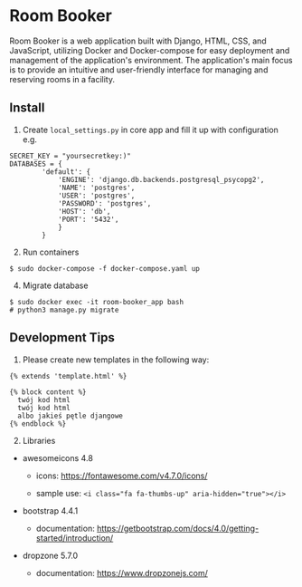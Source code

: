 # Room Booker

Room Booker is a web application built with Django, HTML, CSS, and JavaScript, utilizing Docker and Docker-compose for easy deployment and management of the application's environment. The application's main focus is to provide an intuitive and user-friendly interface for managing and reserving rooms in a facility.


## Install
1. Create `local_settings.py` in core app and fill it up with configuration e.g.
```
SECRET_KEY = "yoursecretkey:)"
DATABASES = {
        'default': {
            'ENGINE': 'django.db.backends.postgresql_psycopg2',
            'NAME': 'postgres',
            'USER': 'postgres',
            'PASSWORD': 'postgres',
            'HOST': 'db',
            'PORT': '5432',
            }
        }

```

2. Run containers
```
$ sudo docker-compose -f docker-compose.yaml up
```

4. Migrate database
```
$ sudo docker exec -it room-booker_app bash
# python3 manage.py migrate
```

## Development Tips
1. Please create new templates in the following way:

```
{% extends 'template.html' %}

{% block content %}
  twój kod html
  twój kod html
  albo jakieś pętle djangowe
{% endblock %}
```

2. Libraries

  * awesomeicons 4.8

    - icons: https://fontawesome.com/v4.7.0/icons/

    - sample use: `<i class="fa fa-thumbs-up" aria-hidden="true"></i>`
    
 
  * bootstrap 4.4.1

    - documentation: https://getbootstrap.com/docs/4.0/getting-started/introduction/
    
  * dropzone 5.7.0

    - documentation: https://www.dropzonejs.com/
    


